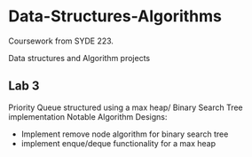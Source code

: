 # Data-Structures-Algorithms
Coursework from SYDE 223.

Data structures and Algorithm projects

## Lab 3 
Priority Queue structured using a max heap/ Binary Search Tree implementation
Notable Algorithm Designs:
* Implement remove node algorithm for binary search tree
* implement enque/deque functionality for a max heap
